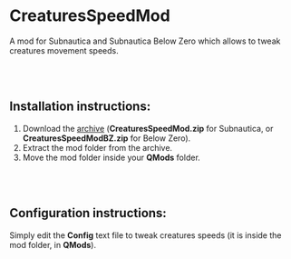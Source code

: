 # CreaturesSpeedMod
A mod for Subnautica and Subnautica Below Zero which allows to tweak creatures movement speeds.

<br><br>

## Installation instructions:
1) Download the [archive](https://github.com/K07H/CreaturesSpeedMod/releases) (**CreaturesSpeedMod.zip** for Subnautica, or **CreaturesSpeedModBZ.zip** for Below Zero).
2) Extract the mod folder from the archive.
3) Move the mod folder inside your **QMods** folder.

<br><br>

## Configuration instructions:
Simply edit the **Config** text file to tweak creatures speeds (it is inside the mod folder, in **QMods**).
